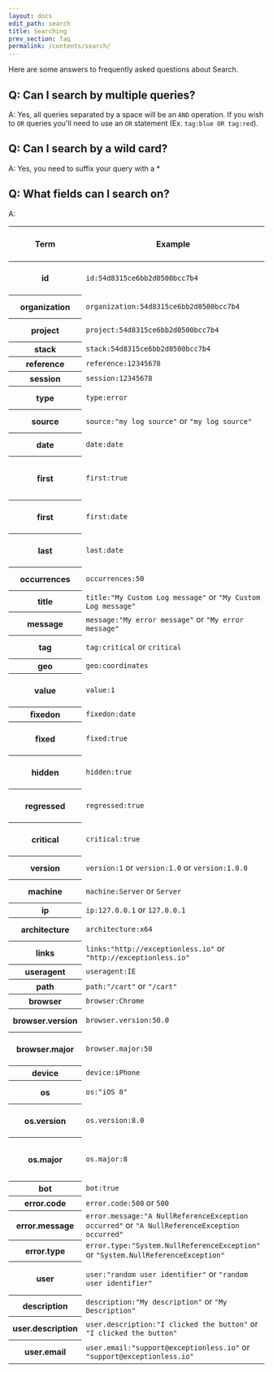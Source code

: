 ```yaml
---
layout: docs
edit_path: search
title: Searching
prev_section: faq
permalink: /contents/search/
---
```


Here are some answers to frequently asked questions about Search.

## Q: Can I search by multiple queries?
A: Yes, all queries separated by a space will be an `AND` operation. If you wish to `OR` queries you'll need to use an `OR` statement (Ex. `tag:blue OR tag:red`).

## Q: Can I search by a wild card?
A: Yes, you need to suffix your query with a *

## Q: What fields can I search on?
A: 

<table class="table table-bordered">
  <thead>
    <tr>
      <th>Term</th>
      <th>Example</th>
      <th>field required (field:term)</th>
      <th>Available on type</th>
      <th>Description</th>
    </tr>
  </thead>
  <tbody>
    <tr>
      <th scope="row">id</th>
      <td><code>id:54d8315ce6bb2d0500bcc7b4</code></td>
      <td>true</td>
      <td>Events, Stacks</td>
      <td>The documents id</td>
    </tr>
    <tr>
      <th scope="row">organization</th>
      <td><code>organization:54d8315ce6bb2d0500bcc7b4</code></td>
      <td>true</td>
      <td>Events, Stacks</td>
      <td>Organization id</td>
    </tr>
    <tr>
      <th scope="row">project</th>
      <td><code>project:54d8315ce6bb2d0500bcc7b4</code></td>
      <td>true</td>
      <td>Events, Stacks</td>
      <td>Project id</td>
    </tr>
    <tr>
      <th scope="row">stack</th>
      <td><code>stack:54d8315ce6bb2d0500bcc7b4</code></td>
      <td>true</td>
      <td>Events</td>
      <td>Stack id</td>
    </tr>
    <tr>
      <th scope="row">reference</th>
      <td><code>reference:12345678</code></td>
      <td>true</td>
      <td>Events</td>
      <td>Reference id</td>
    </tr>
    <tr>
      <th scope="row">session</th>
      <td><code>session:12345678</code></td>
      <td>true</td>
      <td>Events</td>
      <td>Session id</td>
    </tr>
    <tr>
      <th scope="row">type</th>
      <td><code>type:error</code></td>
      <td>true</td>
      <td>Events, Stacks</td>
      <td>Event type</td>
    </tr>
    <tr>
      <th scope="row">source</th>
      <td><code>source:"my log source"</code> or <code>"my log source"</code></td>
      <td>false</td>
      <td>Events</td>
      <td>Event source</td>
    </tr>
    <tr>
      <th scope="row">date</th>
      <td><code>date:date</code></td>
      <td>true</td>
      <td>Events</td>
      <td>Occurrence date</td>
    </tr>
    <tr>
      <th scope="row">first</th>
      <td><code>first:true</code></td>
      <td>true</td>
      <td>Events</td>
      <td>True if it's the first occurrence of an event</td>
    </tr>
    <tr>
      <th scope="row">first</th>
      <td><code>first:date</code></td>
      <td>true</td>
      <td>Stacks</td>
      <td>First occurrence date</td>
    </tr>
    <tr>
      <th scope="row">last</th>
      <td><code>last:date</code></td>
      <td>true</td>
      <td>Stacks</td>
      <td>Last occurrence date</td>
    </tr>
    <tr>
      <th scope="row">occurrences</th>
      <td><code>occurrences:50</code></td>
      <td>true</td>
      <td>Stacks</td>
      <td>Total occurrences</td>
    </tr>
    <tr>
      <th scope="row">title</th>
      <td><code>title:"My Custom Log message"</code> or <code>"My Custom Log message"</code></td>
      <td>false</td>
      <td>Stacks</td>
      <td>Stack title</td>
    </tr>
    <tr>
      <th scope="row">message</th>
      <td><code>message:"My error message"</code> or <code>"My error message"</code></td>
      <td>false</td>
      <td>Events</td>
      <td>Event message</td>
    </tr>
    <tr>
      <th scope="row">tag</th>
      <td><code>tag:critical</code> or <code>critical</code></td>
      <td>false</td>
      <td>Events, Stacks</td>
      <td>Tags</td>
    </tr>
    <tr>
      <th scope="row">geo</th>
      <td><code>geo:coordinates</code></td>
      <td>true</td>
      <td>Events</td>
      <td>Geo location</td>
    </tr>
    <tr>
      <th scope="row">value</th>
      <td><code>value:1</code></td>
      <td>true</td>
      <td>Events</td>
      <td>Value of the event (used in charts)</td>
    </tr>
     <tr>
      <th scope="row">fixedon</th>
      <td><code>fixedon:date</code></td>
      <td>true</td>
      <td>Stacks</td>
      <td>Date fixed</td>
    </tr>
    <tr>
      <th scope="row">fixed</th>
      <td><code>fixed:true</code></td>
      <td>true</td>
      <td>Events, Stacks</td>
      <td>True if marked as fixed</td>
    </tr>
    <tr>
      <th scope="row">hidden</th>
      <td><code>hidden:true</code></td>
      <td>true</td>
      <td>Events, Stacks</td>
      <td>True if marked as hidden</td>
    </tr>
    <tr>
      <th scope="row">regressed</th>
      <td><code>regressed:true</code></td>
      <td>true</td>
      <td>Stacks</td>
      <td>True if marked as regressed</td>
    </tr>
    <tr>
      <th scope="row">critical</th>
      <td><code>critical:true</code></td>
      <td>true</td>
      <td>Stacks</td>
      <td>True if marked as critical</td>
    </tr>
    <tr>
      <th scope="row">version</th>
      <td><code>version:1</code> or <code>version:1.0</code> or <code>version:1.0.0</code></td>
      <td>false</td>
      <td>Events</td>
      <td>Application version</td>
    </tr>
    <tr>
      <th scope="row">machine</th>
      <td><code>machine:Server</code> or <code>Server</code></td>
      <td>false</td>
      <td>Events</td>
      <td>Machine name</td>
    </tr>
    <tr>
      <th scope="row">ip</th>
      <td><code>ip:127.0.0.1</code> or <code>127.0.0.1</code></td>
      <td>false</td>
      <td>Events</td>
      <td>IP address</td>
    </tr>
    <tr>
      <th scope="row">architecture</th>
      <td><code>architecture:x64</code></td>
      <td>true</td>
      <td>Events</td>
      <td>Machine architecture</td>
    </tr>
    <tr>
      <th scope="row">links</th>
      <td><code>links:"http://exceptionless.io"</code> or <code>"http://exceptionless.io"</code></td>
      <td>false</td>
      <td>Stacks</td>
      <td>Reference links</td>
    </tr>
    <tr>
      <th scope="row">useragent</th>
      <td><code>useragent:IE</code></td>
      <td>true</td>
      <td>Events</td>
      <td>User Agent</td>
    </tr>
    <tr>
      <th scope="row">path</th>
      <td><code>path:"/cart"</code> or <code>"/cart"</code></td>
      <td>false</td>
      <td>Events</td>
      <td>Url path</td>
    </tr>
    <tr>
      <th scope="row">browser</th>
      <td><code>browser:Chrome</code></td>
      <td>true</td>
      <td>Events</td>
      <td>Browser</td>
    </tr>
    <tr>
      <th scope="row">browser.version</th>
      <td><code>browser.version:50.0</code></td>
      <td>true</td>
      <td>Events</td>
      <td>Browser version</td>
    </tr>
    <tr>
      <th scope="row">browser.major</th>
      <td><code>browser.major:50</code></td>
      <td>true</td>
      <td>Events</td>
      <td>Browser major version</td>
    </tr>
    <tr>
      <th scope="row">device</th>
      <td><code>device:iPhone</code></td>
      <td>true</td>
      <td>Events</td>
      <td>Device</td>
    </tr>
    <tr>
      <th scope="row">os</th>
      <td><code>os:"iOS 8"</code></td>
      <td>true</td>
      <td>Events</td>
      <td>Operating System</td>
    </tr>
    <tr>
      <th scope="row">os.version</th>
      <td><code>os.version:8.0</code></td>
      <td>true</td>
      <td>Events</td>
      <td>Operating System version</td>
    </tr>
    <tr>
      <th scope="row">os.major</th>
      <td><code>os.major:8</code></td>
      <td>true</td>
      <td>Events</td>
      <td>Operating System major version</td>
    </tr>
    <tr>
      <th scope="row">bot</th>
      <td><code>bot:true</code></td>
      <td>true</td>
      <td>Events</td>
      <td>Bot</td>
    </tr>
    <tr>
      <th scope="row">error.code</th>
      <td><code>error.code:500</code> or <code>500</code></td>
      <td>false</td>
      <td>Events</td>
      <td>Error code</td>
    </tr>
    <tr>
      <th scope="row">error.message</th>
      <td><code>error.message:"A NullReferenceException occurred"</code> or <code>"A NullReferenceException occurred"</code></td>
      <td>false</td>
      <td>Events</td>
      <td>Error message</td>
    </tr>
    <tr>
      <th scope="row">error.type</th>
      <td><code>error.type:"System.NullReferenceException"</code> or <code>"System.NullReferenceException"</code></td>
      <td>false</td>
      <td>Events</td>
      <td>Error type</td>
    </tr>
    <tr>
      <th scope="row">user</th>
      <td><code>user:"random user identifier"</code> or <code>"random user identifier"</code></td>
      <td>false</td>
      <td>Events</td>
      <td>Identity assigned to the event</td>
    </tr>
   <tr>
      <th scope="row">description</th>
      <td><code>description:"My description"</code> or <code>"My Description"</code></td>
      <td>false</td>
      <td>Stacks</td>
      <td>Description</td>
    </tr>
    <tr>
      <th scope="row">user.description</th>
      <td><code>user.description:"I clicked the button"</code> or <code>"I clicked the button"</code></td>
      <td>false</td>
      <td>Events</td>
      <td>User Description</td>
    </tr>
    <tr>
      <th scope="row">user.email</th>
      <td><code>user.email:"support@exceptionless.io"</code> or <code>"support@exceptionless.io"</code></td>
      <td>false</td>
      <td>Events</td>
      <td>User Email Address</td>
    </tr>
  </tbody>
</table>
